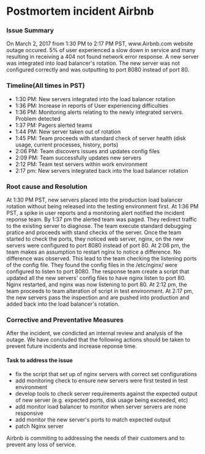 <h1>Postmortem incident Airbnb</h1>
<h3>Issue Summary</h3>
<p>On March 2, 2017 from 1:30 PM to 2:17 PM PST, www.Airbnb.com website outage occured. 5% of user experienced a slow down in service and many resulting in receiving a 404 not found network error response. A new server was integrated into load balancer's rotation. The new server was not configured correctly and was outputting to port 8080 instead of port 80.</p>
<h3>Timeline(All times in PST)</h3>
<ul>
	<li>1:30 PM: New servers integrated into the load balancer rotation</li>
	<li>1:36 PM: Increase in reports of User experiencing difficulties</li>
	<li>1:36 PM: Monitoring alerts relating to the newly integrated servers. Problem detected</li>
	<li>1:37 PM: Pagers alerted teams</li>
	<li>1:44 PM: New server taken out of rotation</li>
	<li>1:45 PM: Team proceeds with standard check of server health (disk usage, current processes, history, ports) </li>
	<li>2:06 PM: Team discovers issues and updates config files</li>
	<li>2:09 PM: Team successfully updates new servers</li>
	<li>2:12 PM: Team test servers within work environment</li>
	<li>2:17 pm: New servers integrated back into the load balancer rotation</li>
</ul>
<h3>Root cause and Resolution</h3>
<p>
At 1:30 PM PST, new servers placed into the production load balancer rotation without being released into the testing environment first. At 1:36 PM PST, a spike in user reports and a monitoring alert notified the incident reponse team. By 1:37 pm the alerted team was paged. They redirect traffic to the existing server to diagnose. The team execute standard debugging pratice and proceeds with stand checks of the server. Once the team started to check the ports, they noticed web server, nginx, on the new servers were configured to port 8080 instead of port 80. At 2:06 pm, the team makes an assumption to restart nginx to notice a difference. No difference was observed. This lead to the team checking the listening ports of the config file. They found the config files in the /etc/nginx/ were configured to listen to port 8080. The response team create a script that updated all the new servers' config files to have nginx listen to port 80. Nginx restarted, and nginx was now listening to port 80. At 2:12 pm, the team proceeds to team alteration of script in test environment. At 2:17 pm, the new servers pass the inspection and are pushed into production and added back into the load balancer's rotation. 

</p>

<h3>Corrective and Preventative Measures</h3>
<p>
After the incident, we condicted an internal review and analysis of the outage. We have concluded that the following actions should be taken to prevent future incidents and increase reponse time.
	<h4>Task to address the issue</h4>
	       <ul>
	       <li>fix the script that set up of nginx servers with correct set configurations</li>
	       <li>add monitoring check to ensure new servers were first tested in test environment</li>
	       <li>develop tools to check server requirements against the expected output of new server (e.g. expected ports, disk usage being exceeded, etc)</li>
	       <li>add monitor load balancer to monitor when server servers are none responsive</li>
	       <li>add monitor the new server's ports to match expected output</li>
	       <li>patch Nginx server</li>
	       </ul>
Airbnb is commiting to addressing the needs of their customers and to prevent any loss of service.
</p>
